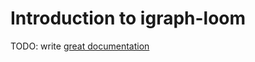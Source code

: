 # Introduction to igraph-loom

TODO: write [great documentation](http://jacobian.org/writing/what-to-write/)
